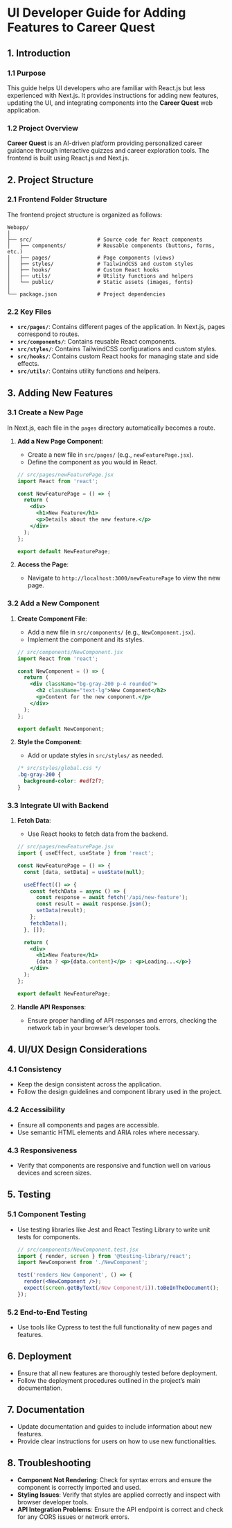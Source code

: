 # UI Developer Guide for Adding Features to Career Quest

## 1. Introduction

### 1.1 Purpose

This guide helps UI developers who are familiar with React.js but less experienced with Next.js. It provides instructions for adding new features, updating the UI, and integrating components into the **Career Quest** web application.

### 1.2 Project Overview

**Career Quest** is an AI-driven platform providing personalized career guidance through interactive quizzes and career exploration tools. The frontend is built using React.js and Next.js.

## 2. Project Structure

### 2.1 Frontend Folder Structure

The frontend project structure is organized as follows:

```
Webapp/
│
├── src/                     # Source code for React components
│   ├── components/          # Reusable components (buttons, forms, etc.)
│   ├── pages/               # Page components (views)
│   ├── styles/              # TailwindCSS and custom styles
│   ├── hooks/               # Custom React hooks
│   ├── utils/               # Utility functions and helpers
│   └── public/              # Static assets (images, fonts)
│
└── package.json             # Project dependencies
```

### 2.2 Key Files

- **`src/pages/`**: Contains different pages of the application. In Next.js, pages correspond to routes.
- **`src/components/`**: Contains reusable React components.
- **`src/styles/`**: Contains TailwindCSS configurations and custom styles.
- **`src/hooks/`**: Contains custom React hooks for managing state and side effects.
- **`src/utils/`**: Contains utility functions and helpers.

## 3. Adding New Features

### 3.1 Create a New Page

In Next.js, each file in the `pages` directory automatically becomes a route.

1. **Add a New Page Component**:
   - Create a new file in `src/pages/` (e.g., `newFeaturePage.jsx`).
   - Define the component as you would in React.

   ```jsx
   // src/pages/newFeaturePage.jsx
   import React from 'react';

   const NewFeaturePage = () => {
     return (
       <div>
         <h1>New Feature</h1>
         <p>Details about the new feature.</p>
       </div>
     );
   };

   export default NewFeaturePage;
   ```

2. **Access the Page**:
   - Navigate to `http://localhost:3000/newFeaturePage` to view the new page.

### 3.2 Add a New Component

1. **Create Component File**:
   - Add a new file in `src/components/` (e.g., `NewComponent.jsx`).
   - Implement the component and its styles.

   ```jsx
   // src/components/NewComponent.jsx
   import React from 'react';

   const NewComponent = () => {
     return (
       <div className="bg-gray-200 p-4 rounded">
         <h2 className="text-lg">New Component</h2>
         <p>Content for the new component.</p>
       </div>
     );
   };

   export default NewComponent;
   ```

2. **Style the Component**:
   - Add or update styles in `src/styles/` as needed.

   ```css
   /* src/styles/global.css */
   .bg-gray-200 {
     background-color: #edf2f7;
   }
   ```

### 3.3 Integrate UI with Backend

1. **Fetch Data**:
   - Use React hooks to fetch data from the backend.

   ```jsx
   // src/pages/newFeaturePage.jsx
   import { useEffect, useState } from 'react';

   const NewFeaturePage = () => {
     const [data, setData] = useState(null);

     useEffect(() => {
       const fetchData = async () => {
         const response = await fetch('/api/new-feature');
         const result = await response.json();
         setData(result);
       };
       fetchData();
     }, []);

     return (
       <div>
         <h1>New Feature</h1>
         {data ? <p>{data.content}</p> : <p>Loading...</p>}
       </div>
     );
   };

   export default NewFeaturePage;
   ```

2. **Handle API Responses**:
   - Ensure proper handling of API responses and errors, checking the network tab in your browser’s developer tools.

## 4. UI/UX Design Considerations

### 4.1 Consistency

- Keep the design consistent across the application.
- Follow the design guidelines and component library used in the project.

### 4.2 Accessibility

- Ensure all components and pages are accessible.
- Use semantic HTML elements and ARIA roles where necessary.

### 4.3 Responsiveness

- Verify that components are responsive and function well on various devices and screen sizes.

## 5. Testing

### 5.1 Component Testing

- Use testing libraries like Jest and React Testing Library to write unit tests for components.

  ```jsx
  // src/components/NewComponent.test.jsx
  import { render, screen } from '@testing-library/react';
  import NewComponent from './NewComponent';

  test('renders New Component', () => {
    render(<NewComponent />);
    expect(screen.getByText(/New Component/i)).toBeInTheDocument();
  });
  ```

### 5.2 End-to-End Testing

- Use tools like Cypress to test the full functionality of new pages and features.

## 6. Deployment

- Ensure that all new features are thoroughly tested before deployment.
- Follow the deployment procedures outlined in the project’s main documentation.

## 7. Documentation

- Update documentation and guides to include information about new features.
- Provide clear instructions for users on how to use new functionalities.

## 8. Troubleshooting

- **Component Not Rendering**: Check for syntax errors and ensure the component is correctly imported and used.
- **Styling Issues**: Verify that styles are applied correctly and inspect with browser developer tools.
- **API Integration Problems**: Ensure the API endpoint is correct and check for any CORS issues or network errors.
